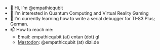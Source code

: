 - 👋 Hi, I’m @empathicqubit
- 👀 I’m interested in Quantum Computing and Virtual Reality Gaming
- 🌱 I’m currently learning how to write a serial debugger for TI-83 Plus; German.
- 📫 How to reach me:
    - Email: empathicqubit (at) entan (dot) gl
    - [Mastodon](https://dizl.de/@empathicqubit): @empathicqubit (at) dizl.de

<!---
empathicqubit/empathicqubit is a ✨ special ✨ repository because its `README.md` (this file) appears on your GitHub profile.
You can click the Preview link to take a look at your changes.
--->
